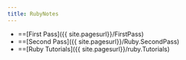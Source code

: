 ```yaml
---
title: RubyNotes
---
```

* ==[First Pass]({{ site.pagesurl}}/FirstPass)
* ==[Second Pass]({{ site.pagesurl}}/Ruby.SecondPass)
* ==[Ruby Tutorials]({{ site.pagesurl}}/ruby.Tutorials)
